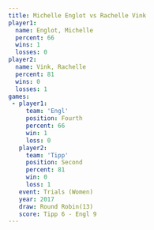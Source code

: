 ```yaml
---
title: Michelle Englot vs Rachelle Vink
player1:                
  name: Englot, Michelle
  percent: 66           
  wins: 1               
  losses: 0             
player2:                
  name: Vink, Rachelle  
  percent: 81           
  wins: 0               
  losses: 1             
games:
 - player1:          
     team: 'Engl'    
     position: Fourth
     percent: 66     
     win: 1          
     loss: 0         
   player2:          
     team: 'Tipp'    
     position: Second
     percent: 81     
     win: 0          
     loss: 1         
   event: Trials (Women) 
   year: 2017            
   draw: Round Robin(13) 
   score: Tipp 6 - Engl 9
---
```

